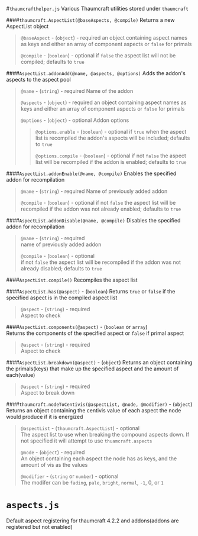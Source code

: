 #`thaumcrafthelper.js`
Various Thaumcraft utilities stored under `thaumcraft`  

####`thaumcraft.AspectList(@baseAspects, @compile)`
Returns a new AspectList object

> `@baseAspect` - (`object`) - required
> an object containing aspect names as keys and either an array of component aspects or `false` for primals
>
> `@compile` - (`boolean`) - optional
> if `false` the aspect list will not be compiled; defaults to `true`



####`AspectList.addonAdd(@name, @aspects, @options)`
Adds the addon's aspects to the aspect pool

> `@name` - (`string`) - required
> Name of the addon
>
> `@aspects` - (`object`) - required
> an object containing aspect names as keys and either an array of component aspects or `false` for primals
>
> `@options` - (`object`) - optional
> Addon options
>
> > `@options.enable` - (`boolean`) - optional
> > if `true` when the aspect list is recompiled the addon's aspects will be included; defaults to `true`
> >
> > `@options.compile` - (`boolean`) - optional
> > if not `false` the aspect list will be recompiled if the addon is enabled; defaults to `true`
> >



####`AspectList.addonEnable(@name, @compile)`
Enables the specified addon for recompilation

> `@name` - (`string`) - required
> Name of previously added addon
>
> `@compile` - (`boolean`) - optional
> if not `false` the aspect list will be recompiled if the addon was not already enabled; defaults to `true`


####`AspectList.addonDisable(@name, @compile)`
Disables the specified addon for recompilation

> `@name` - (`string`) - required  
> name of previously added addon  
>  
> `@compile` - (`boolean`) - optional  
> if not `false` the aspect list will be recompiled if the addon was not already disabled; defaults to `true`  

####`AspectList.compile()`
Recompiles the aspect list

####`AspectList.has(@aspect)` - (`boolean`)
Returns `true` or `false` if the specified aspect is in the compiled aspect list

> `@aspect` - (`string`) - required  
> Aspect to check

####`AspectList.components(@aspect)` - (`boolean` or `array`)  
Returns the components of the specified aspect or `false` if primal aspect

> `@aspect` - (`string`) - required  
> Aspect to check

####`AspectList.breakdown(@aspect)` - (`object`)
Returns an object containing the primals(keys) that make up the specified aspect and the amount of each(value)

> `@aspect` - (`string`) - required  
> Aspect to break down

####`thaumcraft.nodeToCentivis(@aspectList, @node, @modifier)` - (`object`)
Returns an object containing the centivis value of each aspect the node would produce if it is energized

> `@aspectList` - (`thaumcraft.AspectList`) - optional  
> The aspect list to use when breaking the compound aspects down. If not specified it will attempt to use `thuamcraft.aspects`
>
> `@node` - (`object`) - required  
> An object containing each aspect the node has as keys, and the amount of vis as the values
>
> `@modifier` - (`string` or `number`) - optional  
> The modifer can be `fading`, `pale`, `bright`, `normal`, `-1`, 0, or `1`




  
  
# `aspects.js`
Default aspect registering for thaumcraft 4.2.2 and addons(addons are registered but not enabled)